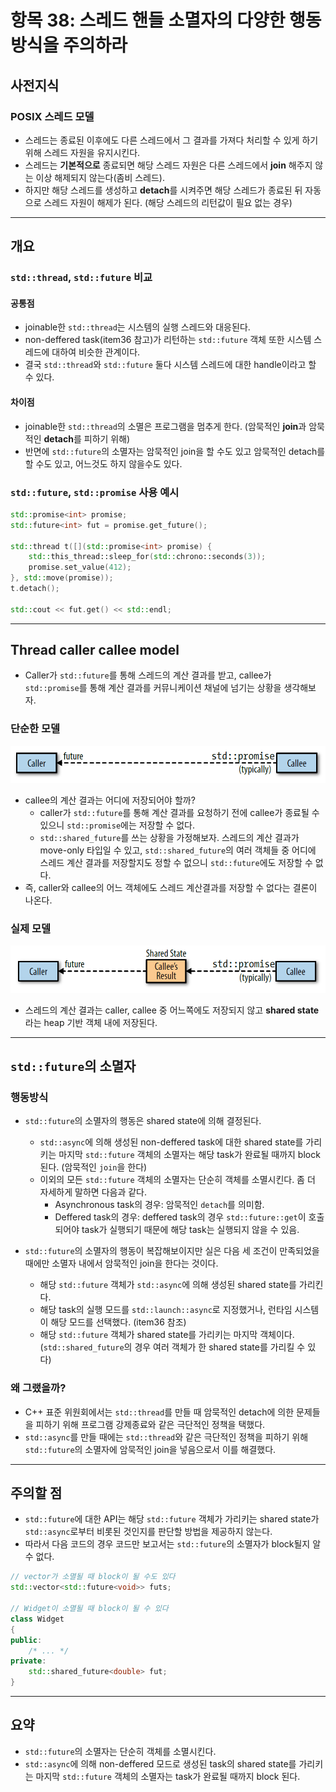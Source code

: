 # 항목 38: 스레드 핸들 소멸자의 다양한 행동 방식을 주의하라

## 사전지식

### POSIX 스레드 모델

- 스레드는 종료된 이후에도 다른 스레드에서 그 결과를 가져다 처리할 수 있게 하기 위해 스레드 자원을 유지시킨다.
- 스레드는 **기본적으로** 종료되면 해당 스레드 자원은 다른 스레드에서 **join** 해주지 않는 이상 해제되지 않는다(좀비 스레드).
- 하지만 해당 스레드를 생성하고 **detach**를 시켜주면 해당 스레드가 종료된 뒤 자동으로 스레드 자원이 해제가 된다. (해당 스레드의 리턴값이 필요 없는 경우)

---

## 개요

### `std::thread`, `std::future` 비교

#### 공통점

- joinable한 `std::thread`는 시스템의 실행 스레드와 대응된다.
- non-deffered task(item36 참고)가 리턴하는 `std::future` 객체 또한 시스템 스레드에 대하여 비슷한 관계이다.
- 결국 `std::thread`와 `std::future` 둘다 시스템 스레드에 대한 handle이라고 할 수 있다.

#### 차이점

- joinable한 `std::thread`의 소멸은 프로그램을 멈추게 한다. (암묵적인 **join**과 암묵적인 **detach**를 피하기 위해)
- 반면에 `std::future`의 소멸자는 암묵적인 join을 할 수도 있고 암묵적인 detach를 할 수도 있고, 어느것도 하지 않을수도 있다.

### `std::future`, `std::promise` 사용 예시

```C++
std::promise<int> promise;
std::future<int> fut = promise.get_future();

std::thread t([](std::promise<int> promise) {
    std::this_thread::sleep_for(std::chrono::seconds(3));
    promise.set_value(412);
}, std::move(promise));
t.detach();

std::cout << fut.get() << std::endl;
```

---

## Thread caller callee model

- Caller가 `std::future`를 통해 스레드의 계산 결과를 받고, callee가 `std::promise`를 통해 계산 결과를 커뮤니케이션 채널에 넘기는 상황을 생각해보자.

### 단순한 모델

![Naive caller-callee model](../images/thread_caller_callee1.png)

- callee의 계산 결과는 어디에 저장되어야 할까?
    + caller가 `std::future`를 통해 계산 결과를 요청하기 전에 callee가 종료될 수 있으니 `std::promise`에는 저장할 수 없다.
    + `std::shared_future`를 쓰는 상황을 가정해보자. 스레드의 계산 결과가 move-only 타입일 수 있고, `std::shared_future`의 여러 객체들 중 어디에 스레드 계산 결과를 저장할지도 정할 수 없으니 `std::future`에도 저장할 수 없다.
- 즉, caller와 callee의 어느 객체에도 스레드 계산결과를 저장할 수 없다는 결론이 나온다.

### 실제 모델

![Actual caller-callee model](../images/thread_caller_callee2.png)

- 스레드의 계산 결과는 caller, callee 중 어느쪽에도 저장되지 않고 **shared state**라는 heap 기반 객체 내에 저장된다.

---

## `std::future`의 소멸자

### 행동방식

- `std::future`의 소멸자의 행동은 shared state에 의해 결정된다.
    + `std::async`에 의해 생성된 non-deffered task에 대한 shared state를 가리키는 마지막 `std::future` 객체의 소멸자는 해당 task가 완료될 때까지 block 된다. (암묵적인 `join`을 한다)
    + 이외의 모든 `std::future` 객체의 소멸자는 단순히 객체를 소멸시킨다. 좀 더 자세하게 말하면 다음과 같다.
        * Asynchronous task의 경우: 암묵적인 `detach`를 의미함.
        * Deffered task의 경우: deffered task의 경우 `std::future::get`이 호출되어야 task가 실행되기 때문에 해당 task는 실행되지 않을 수 있음.

- `std::future`의 소멸자의 행동이 복잡해보이지만 실은 다음 세 조건이 만족되었을 때에만 소멸자 내에서 암묵적인 join을 한다는 것이다.
    + 해당 `std::future` 객체가 `std::async`에 의해 생성된 shared state를 가리킨다.
    + 해당 task의 실행 모드를 `std::launch::async`로 지정했거나, 런타임 시스템이 해당 모드를 선택했다. (item36 참조)
    + 해당 `std::future` 객체가 shared state를 가리키는 마지막 객체이다. (`std::shared_future`의 경우 여러 객체가 한 shared state를 가리킬 수 있다)

### 왜 그랬을까?

- C++ 표준 위원회에서는 `std::thread`를 만들 때 암묵적인 detach에 의한 문제들을 피하기 위해 프로그램 강제종료와 같은 극단적인 정책을 택했다.
- `std::async`를 만들 때에는 `std::thread`와 같은 극단적인 정책을 피하기 위해 `std::future`의 소멸자에 암묵적인 join을 넣음으로서 이를 해결했다.

---

## 주의할 점

- `std::future`에 대한 API는 해당 `std::future` 객체가 가리키는 shared state가 `std::async`로부터 비롯된 것인지를 판단할 방법을 제공하지 않는다.
- 따라서 다음 코드의 경우 코드만 보고서는 `std::future`의 소멸자가 block될지 알 수 없다.

```C++
// vector가 소멸될 때 block이 될 수도 있다
std::vector<std::future<void>> futs;

// Widget이 소멸될 때 block이 될 수 있다
class Widget
{
public:
    /* ... */
private:
    std::shared_future<double> fut;
}
```

---

## 요약

- `std::future`의 소멸자는 단순히 객체를 소멸시킨다.
- `std::async`에 의해 non-deffered 모드로 생성된 task의 shared state를 가리키는 마지막 `std::future` 객체의 소멸자는 task가 완료될 때까지 block 된다.
